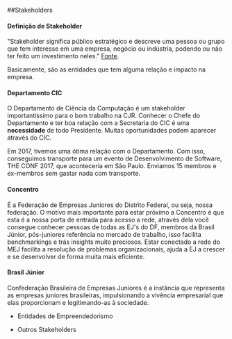 ##Stakeholders


#### Definição de Stakeholder
"Stakeholder significa público estratégico e descreve uma pessoa ou grupo que tem interesse em uma empresa, negócio ou indústria, podendo ou não ter feito um investimento neles." [Fonte](https://www.significados.com.br/stakeholder/). 

Basicamente, são as entidades que tem alguma relação e impacto na empresa.

#### Departamento CIC
O Departamento de Ciência da Computação é um stakeholder importantíssimo para o bom trabalho na CJR. Conhecer o Chefe do Departamento e ter boa relação com a Secretaria do CIC é uma **necessidade** de todo Presidente. Muitas oportunidades podem aparecer através do CIC.

Em 2017, tivemos uma ótima relação com o Departamento. Com isso, conseguimos transporte para um evento de Desenvolvimento de Software, THE CONF 2017, que aconteceria em São Paulo. Enviamos 15 membros e ex-membros sem gastar nada com transporte.

#### Concentro
É a Federação de Empresas Juniores do Distrito Federal, ou seja, nossa federação. O motivo mais importante para estar próximo a Concentro é que esta é a nossa porta de entrada para acesso a rede, através dela você consegue conhecer pessoas de todas as EJ's do DF, membros da Brasil Júnior, pós-juniores referência no mercado de trabalho, isso facilita benchmarkings e trás insights muito preciosos. Estar conectado a rede do MEJ facilita a resolução de problemas organizacionais, ajuda a EJ a crescer e se desenvolver de forma muita mais eficiente.

#### Brasil Júnior
Confederação Brasileira de Empresas Juniores é a instância que representa as empresas juniores brasileiras, impulsionando a vivência empresarial que elas proporcionam e legitimando-as à sociedade.

+ Entidades de Empreendedorismo

+ Outros Stakeholders